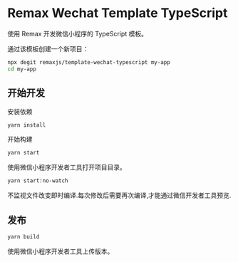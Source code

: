 # Remax Wechat Template TypeScript

使用 Remax 开发微信小程序的 TypeScript 模板。

通过该模板创建一个新项目：

```bash
npx degit remaxjs/template-wechat-typescript my-app
cd my-app
```

## 开始开发

安装依赖

```bash
yarn install
```

开始构建

```bash
yarn start
```

使用微信小程序开发者工具打开项目目录。

```bash
yarn start:no-watch
```

不监视文件改变即时编译.每次修改后需要再次编译,才能通过微信开发者工具预览.

## 发布

```bash
yarn build
```

使用微信小程序开发者工具上传版本。
